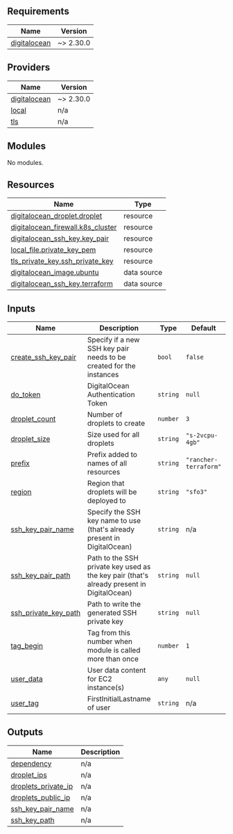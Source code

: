 ## Requirements

| Name | Version |
|------|---------|
| <a name="requirement_digitalocean"></a> [digitalocean](#requirement\_digitalocean) | ~> 2.30.0 |

## Providers

| Name | Version |
|------|---------|
| <a name="provider_digitalocean"></a> [digitalocean](#provider\_digitalocean) | ~> 2.30.0 |
| <a name="provider_local"></a> [local](#provider\_local) | n/a |
| <a name="provider_tls"></a> [tls](#provider\_tls) | n/a |

## Modules

No modules.

## Resources

| Name | Type |
|------|------|
| [digitalocean_droplet.droplet](https://registry.terraform.io/providers/digitalocean/digitalocean/latest/docs/resources/droplet) | resource |
| [digitalocean_firewall.k8s_cluster](https://registry.terraform.io/providers/digitalocean/digitalocean/latest/docs/resources/firewall) | resource |
| [digitalocean_ssh_key.key_pair](https://registry.terraform.io/providers/digitalocean/digitalocean/latest/docs/resources/ssh_key) | resource |
| [local_file.private_key_pem](https://registry.terraform.io/providers/hashicorp/local/latest/docs/resources/file) | resource |
| [tls_private_key.ssh_private_key](https://registry.terraform.io/providers/hashicorp/tls/latest/docs/resources/private_key) | resource |
| [digitalocean_image.ubuntu](https://registry.terraform.io/providers/digitalocean/digitalocean/latest/docs/data-sources/image) | data source |
| [digitalocean_ssh_key.terraform](https://registry.terraform.io/providers/digitalocean/digitalocean/latest/docs/data-sources/ssh_key) | data source |

## Inputs

| Name | Description | Type | Default | Required |
|------|-------------|------|---------|:--------:|
| <a name="input_create_ssh_key_pair"></a> [create\_ssh\_key\_pair](#input\_create\_ssh\_key\_pair) | Specify if a new SSH key pair needs to be created for the instances | `bool` | `false` | no |
| <a name="input_do_token"></a> [do\_token](#input\_do\_token) | DigitalOcean Authentication Token | `string` | `null` | no |
| <a name="input_droplet_count"></a> [droplet\_count](#input\_droplet\_count) | Number of droplets to create | `number` | `3` | no |
| <a name="input_droplet_size"></a> [droplet\_size](#input\_droplet\_size) | Size used for all droplets | `string` | `"s-2vcpu-4gb"` | no |
| <a name="input_prefix"></a> [prefix](#input\_prefix) | Prefix added to names of all resources | `string` | `"rancher-terraform"` | no |
| <a name="input_region"></a> [region](#input\_region) | Region that droplets will be deployed to | `string` | `"sfo3"` | no |
| <a name="input_ssh_key_pair_name"></a> [ssh\_key\_pair\_name](#input\_ssh\_key\_pair\_name) | Specify the SSH key name to use (that's already present in DigitalOcean) | `string` | n/a | yes |
| <a name="input_ssh_key_pair_path"></a> [ssh\_key\_pair\_path](#input\_ssh\_key\_pair\_path) | Path to the SSH private key used as the key pair (that's already present in DigitalOcean) | `string` | `null` | no |
| <a name="input_ssh_private_key_path"></a> [ssh\_private\_key\_path](#input\_ssh\_private\_key\_path) | Path to write the generated SSH private key | `string` | `null` | no |
| <a name="input_tag_begin"></a> [tag\_begin](#input\_tag\_begin) | Tag from this number when module is called more than once | `number` | `1` | no |
| <a name="input_user_data"></a> [user\_data](#input\_user\_data) | User data content for EC2 instance(s) | `any` | `null` | no |
| <a name="input_user_tag"></a> [user\_tag](#input\_user\_tag) | FirstInitialLastname of user | `string` | n/a | yes |

## Outputs

| Name | Description |
|------|-------------|
| <a name="output_dependency"></a> [dependency](#output\_dependency) | n/a |
| <a name="output_droplet_ips"></a> [droplet\_ips](#output\_droplet\_ips) | n/a |
| <a name="output_droplets_private_ip"></a> [droplets\_private\_ip](#output\_droplets\_private\_ip) | n/a |
| <a name="output_droplets_public_ip"></a> [droplets\_public\_ip](#output\_droplets\_public\_ip) | n/a |
| <a name="output_ssh_key_pair_name"></a> [ssh\_key\_pair\_name](#output\_ssh\_key\_pair\_name) | n/a |
| <a name="output_ssh_key_path"></a> [ssh\_key\_path](#output\_ssh\_key\_path) | n/a |
